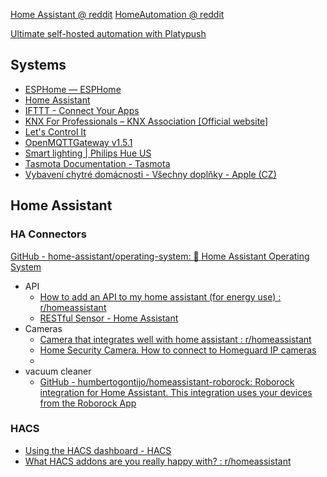 

[Home Assistant @ reddit](https://www.reddit.com/r/homeassistant/)
[HomeAutomation @ reddit](https://www.reddit.com/r/homeautomation/)

[Ultimate self-hosted automation with Platypush](https://blog.platypush.tech/article/Ultimate-self-hosted-automation-with-Platypush)
## Systems

- [ESPHome — ESPHome](https://esphome.io/)
- [Home Assistant](https://www.home-assistant.io/)
- [IFTTT - Connect Your Apps](https://ifttt.com/)
- [KNX For Professionals – KNX Association \[Official website\]](https://www.knx.org/knx-en/for-professionals/index.php)
- [Let's Control It](https://www.letscontrolit.com/wiki/index.php?title=Main_Page)
- [OpenMQTTGateway v1.5.1](https://docs.openmqttgateway.com/)
- [Smart lighting | Philips Hue US](https://www.philips-hue.com/en-us)
- [Tasmota Documentation - Tasmota](https://tasmota.github.io/docs/)
- [Vybavení chytré domácnosti - Všechny doplňky - Apple (CZ)](https://www.apple.com/cz/shop/accessories/all/homekit)

## Home Assistant


### HA Connectors

[GitHub - home-assistant/operating-system: :beginner: Home Assistant Operating System](https://github.com/home-assistant/operating-system)


- API
	- [How to add an API to my home assistant (for energy use) : r/homeassistant](https://www.reddit.com/r/homeassistant/comments/11wadnm/how_to_add_an_api_to_my_home_assistant_for_energy/)
	- [RESTful Sensor - Home Assistant](https://www.home-assistant.io/integrations/sensor.rest/)
- Cameras
	- [Camera that integrates well with home assistant : r/homeassistant](https://www.reddit.com/r/homeassistant/comments/18kgypp/camera_that_integrates_well_with_home_assistant/)
	- [Home Security Camera. How to connect to Homeguard IP cameras](https://home-security-camera.com/how-to-connect-to-homeguard-ip-cameras.htm)
	- 
- vacuum cleaner
	- [GitHub - humbertogontijo/homeassistant-roborock: Roborock integration for Home Assistant. This integration uses your devices from the Roborock App](https://github.com/humbertogontijo/homeassistant-roborock)

### HACS

- [Using the HACS dashboard - HACS](https://hacs.xyz/)
- [What HACS addons are you really happy with? : r/homeassistant](https://www.reddit.com/r/homeassistant/comments/nhitiw/what_hacs_addons_are_you_really_happy_with/)
